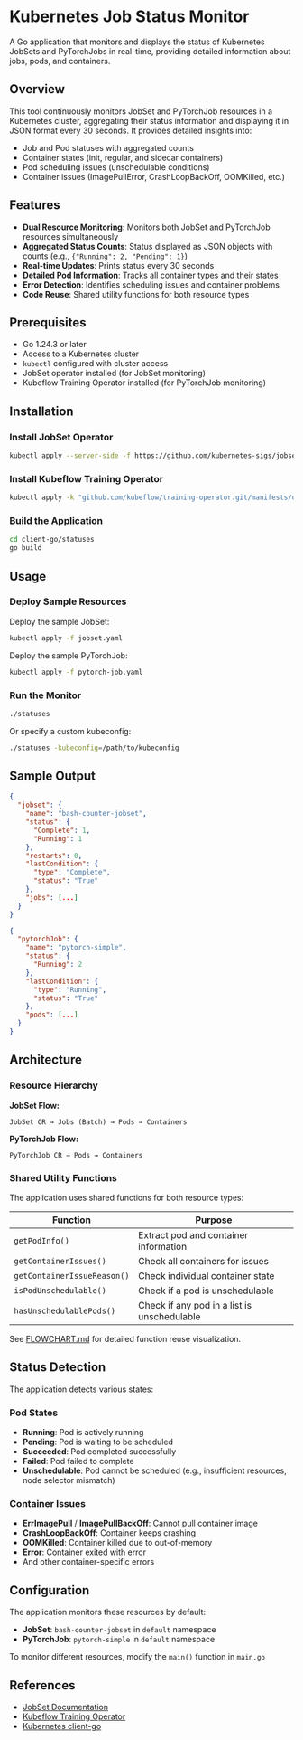 # Kubernetes Job Status Monitor

A Go application that monitors and displays the status of Kubernetes JobSets and PyTorchJobs in real-time, providing detailed information about jobs, pods, and containers.

## Overview

This tool continuously monitors JobSet and PyTorchJob resources in a Kubernetes cluster, aggregating their status information and displaying it in JSON format every 30 seconds. It provides detailed insights into:

- Job and Pod statuses with aggregated counts
- Container states (init, regular, and sidecar containers)
- Pod scheduling issues (unschedulable conditions)
- Container issues (ImagePullError, CrashLoopBackOff, OOMKilled, etc.)

## Features

- **Dual Resource Monitoring**: Monitors both JobSet and PyTorchJob resources simultaneously
- **Aggregated Status Counts**: Status displayed as JSON objects with counts (e.g., `{"Running": 2, "Pending": 1}`)
- **Real-time Updates**: Prints status every 30 seconds
- **Detailed Pod Information**: Tracks all container types and their states
- **Error Detection**: Identifies scheduling issues and container problems
- **Code Reuse**: Shared utility functions for both resource types

## Prerequisites

- Go 1.24.3 or later
- Access to a Kubernetes cluster
- `kubectl` configured with cluster access
- JobSet operator installed (for JobSet monitoring)
- Kubeflow Training Operator installed (for PyTorchJob monitoring)

## Installation

### Install JobSet Operator

```bash
kubectl apply --server-side -f https://github.com/kubernetes-sigs/jobset/releases/download/v0.10.1/manifests.yaml
```

### Install Kubeflow Training Operator

```bash
kubectl apply -k "github.com/kubeflow/training-operator.git/manifests/overlays/standalone?ref=v1.8.1"
```

### Build the Application

```bash
cd client-go/statuses
go build
```

## Usage

### Deploy Sample Resources

Deploy the sample JobSet:

```bash
kubectl apply -f jobset.yaml
```

Deploy the sample PyTorchJob:

```bash
kubectl apply -f pytorch-job.yaml
```

### Run the Monitor

```bash
./statuses
```

Or specify a custom kubeconfig:

```bash
./statuses -kubeconfig=/path/to/kubeconfig
```

## Sample Output

```json
{
  "jobset": {
    "name": "bash-counter-jobset",
    "status": {
      "Complete": 1,
      "Running": 1
    },
    "restarts": 0,
    "lastCondition": {
      "type": "Complete",
      "status": "True"
    },
    "jobs": [...]
  }
}

{
  "pytorchJob": {
    "name": "pytorch-simple",
    "status": {
      "Running": 2
    },
    "lastCondition": {
      "type": "Running",
      "status": "True"
    },
    "pods": [...]
  }
}
```

## Architecture

### Resource Hierarchy

**JobSet Flow:**

```
JobSet CR → Jobs (Batch) → Pods → Containers
```

**PyTorchJob Flow:**

```
PyTorchJob CR → Pods → Containers
```

### Shared Utility Functions

The application uses shared functions for both resource types:

| Function | Purpose |
|----------|---------|
| `getPodInfo()` | Extract pod and container information |
| `getContainerIssues()` | Check all containers for issues |
| `getContainerIssueReason()` | Check individual container state |
| `isPodUnschedulable()` | Check if a pod is unschedulable |
| `hasUnschedulablePods()` | Check if any pod in a list is unschedulable |

See [FLOWCHART.md](./FLOWCHART.md) for detailed function reuse visualization.

## Status Detection

The application detects various states:

### Pod States

- **Running**: Pod is actively running
- **Pending**: Pod is waiting to be scheduled
- **Succeeded**: Pod completed successfully
- **Failed**: Pod failed to complete
- **Unschedulable**: Pod cannot be scheduled (e.g., insufficient resources, node selector mismatch)

### Container Issues

- **ErrImagePull** / **ImagePullBackOff**: Cannot pull container image
- **CrashLoopBackOff**: Container keeps crashing
- **OOMKilled**: Container killed due to out-of-memory
- **Error**: Container exited with error
- And other container-specific errors

## Configuration

The application monitors these resources by default:

- **JobSet**: `bash-counter-jobset` in `default` namespace
- **PyTorchJob**: `pytorch-simple` in `default` namespace

To monitor different resources, modify the `main()` function in `main.go`

## References

- [JobSet Documentation](https://github.com/kubernetes-sigs/jobset)
- [Kubeflow Training Operator](https://github.com/kubeflow/training-operator)
- [Kubernetes client-go](https://github.com/kubernetes/client-go)
